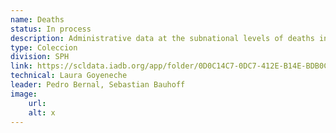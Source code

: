 ```yaml
---
name: Deaths
status: In process
description: Administrative data at the subnational levels of deaths in Brazil (2000-2021), Chile (1990-2021), Ecuador (2015-2021), Mexico (2015-2021), Peru (2017-2022) and El Salvador (2015-2020).
type: Coleccion
division: SPH
link: https://scldata.iadb.org/app/folder/0D0C14C7-0DC7-412E-B14E-BDB0CC6F7798
technical: Laura Goyeneche
leader: Pedro Bernal, Sebastian Bauhoff
image: 
    url: 
    alt: x
---
```

    
